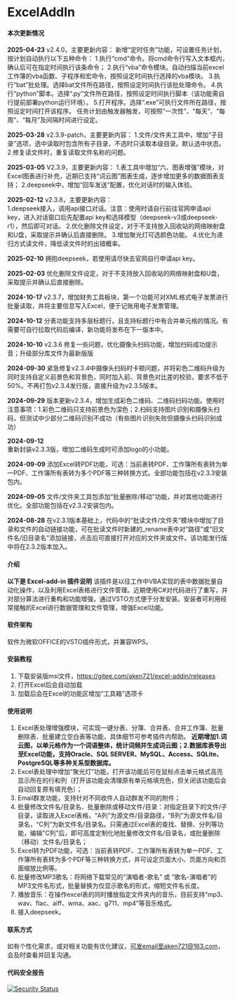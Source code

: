 # ExcelAddIn

#### 本次更新情况

**2025-04-23**
v2.4.0，主要更新内容：
新增“定时任务”功能，可设置任务计划，按计划自动执行以下五种命令：
1.执行“cmd”命令。将cmd命令行写入文本框内，确认后可在指定时间执行该条命令；
2.执行“vba”命令模块。自动扫描当前excel工作簿的vba函数、子程序和宏命令，按照设定时间执行选择的vba模块。
3.执行“bat”批处理。选择bat文件所在路径，按照设定时间执行该批处理命令。
4.执行“python”脚本。选择“.py”文件所在路径，按照设定时间执行脚本（该功能需自行提前部署python运行环境）。
5.打开程序。选择“.exe”可执行文件所在路径，按照设定时间打开该程序。
任务计划由触发器触发，可按照“一次性”、“每天”、“每周”、“每月”及间隔时间进行设定。

**2025-03-28**
v2.3.9-patch，主要更新内容：
1.文件/文件夹工具中，增加“子目录”选项，选中读取时包含所有子目录，不选时只读取本级目录。默认选中状态。
2.修复读文件时，重复读取文件名称的问题。

**2025-03-05**
V2.3.9，主要更新内容：
1.表工具中增加“六、图表增强”模块，对Excel图表进行补充，近期已支持“词云图”图表生成，逐步增加更多的数据图表支持；
2.deepseek中，增加“回车发送”配置，优化对话时的输入体验。

**2025-02-12**
v2.3.8，主要更新内容：     
1.deepseek接入，调用api接口对话。注意：使用时请自行前往官网申请api key，进入对话窗口后先配置api key和选择模型（deepseek-v3或deepseek-r1），然后即可对话。
2.优化删除文件设定，对于不支持放入回收站的网络映射盘和U盘，采取提示并确认后直接删除。
3.增加聚光灯可选颜色功能。
4.优化为递归方式读文件，降低读文件时的出错概率。

**2025-02-10** 
拥抱deepseek，若使用请尽快去官网自行申请api key。

**2025-02-03** 
优化删除文件设定，对于不支持放入回收站的网络映射盘和U盘，采取提示并确认后直接删除。

**2024-10-17** 
v2.3.7，增加财务工具板块，第一个功能可对XML格式电子发票进行批量读取，并将主要信息写入Excel，便于记账用电子发票管理。

**2024-10-12** 
分表功能支持多层标题行，且支持标题行中有合并单元格的情况。有需要可自行拉取代码后编译，新功能将发布在下一版本中。

**2024-10-10** 
v2.3.6 修复一些问题，优化摄像头扫码功能，增加扫码成功提示音；升级部分库文件为最新版版

**2024-09-30** 
紧急修复v2.3.4中摄像头扫码时卡顿问题，并将彩色二维码升级为同时支持自定义前景色和背景色，同时加入前、背景色对比差的校验，要求不低于50%。不再打包v2.3.4发行版，直接升级为v2.3.5版本。

**2024-09-29** 
版本更新v2.3.4，增加生成彩色二维码、二维码扫码功能。使用时注意事项：1.彩色二维码只支持前景色为深色；2.扫码支持图片识别和摄像头扫码，但测试中少部分二维码识别不成功（有些图片识别失败但摄像头扫码识别成功）

**2024-09-12**  
重新封装v2.3.3版，增加二维码生成时可添加logo的小功能。

**2024-09-09** 
添加Excel转PDF功能，可选：当前表转PDF、工作簿所有表转为单一PDF、工作簿所有表转为多个PDF等三种转换方式。全部功能包括在v2.3.3安装包内。

 **2024-09-05** 
文件/文件夹工具包添加“批量删除/移动”功能，并对其他功能进行优化。全部功能包括在v2.3.2安装包内。

 **2024-08-28** 
在v2.3.1版本基础上，代码中的“批读文件/文件夹”模块中增加了目录和文件的自动链接功能，可在批读文件时新建的_rename表中对“路径”或“旧文件名/旧目录名”添加链接，点击后可直接打开对应的文件夹或文件。该功能发行版中将在2.3.2版本加入。



#### 介绍
**以下是 Excel-add-in 插件说明**
该插件是以往工作中VBA实现的表中数据批量自动化操作，以及利用Excel表格进行文件管理。近期使用C#对代码进行了重写，并对部分算法进行重构和功能增强，通过VSTO方式便于分发安装。安装者可利用经常接触的Excel进行数据管理和文件管理，增强Excel功能。

#### 软件架构
软件为微软OFFICE的VSTO插件形式，并兼容WPS。


#### 安装教程

1.  下载安装版msi文件，https://gitee.com/aken721/excel-addin/releases
2.  打开Excel后会自动加载
3.  加载后会在Excel的功能区增加“工具箱”选项卡

#### 使用说明

1.  Excel表处理增强模块，可实现一键分表、分簿、合并表、合并工作簿、批量删除表、批量建立空白表等功能，具体细节可参考插件内帮助。 **近期增加1.词云图，以单元格作为一个词语整体，统计词频并生成词云图；2.数据库表导出至Excel功能，支持Oracle、SQL SERVER、MySQL、Access、SQLite、PostgreSQL等多种关系型数据库。** 
2.  Excel表处理中增加“聚光灯”功能，打开该功能后可在鼠标点击单元格式高亮显示所在的行和列（打开该功能会清理原有单元格填充色，但关闭该功能后会自动回复原有填充色）；
3.  Email群发功能，支持针对不同收件人自动群发不同的附件；
4.  批量修改文件名/目录名、批量删除或移动文件/目录：对指定目录下的文件/子目录，读取进入Excel表格，“A列”为源文件/目录路径，“B列”为源文件名/目录名，“C列”为新文件名/目录名。只需通过Excel表的查找、替换、分列等功能，编辑"C列”后，即可高度定制化地批量修改文件名/目录名，或批量删除（移动）文件名/目录名；
5.  Excel转为PDF功能，可选：当前表转PDF、工作簿所有表转为单一PDF、工作簿所有表转为多个PDF等三种转换方式，并可设定页面大小、页面方向和页面缩放比例等。
6.  批量修改MP3歌名：将网络下载常见的“演唱者-歌名” 或 “歌名-演唱者”的MP3文件名形式，批量替换为仅显示歌名的形式，缩短文件名长度。
7.  播放音乐：在操作excel表的同时播放指定文件夹内的音乐，目前支持“mp3、wav、flac、aiff、wma、aac、g711、mp4”等音乐格式。
8.  接入deepseek。

#### 联系方式
如有个性化需求，或对相关功能有优化建议，可发email至aken721@163.com，会及时查看并回复沟通。




#### 代码安全报告

[![Security Status](https://www.murphysec.com/platform3/v31/badge/1684046904480055296.svg)](https://www.murphysec.com/console/report/1684046904182259712/1684046904480055296)
